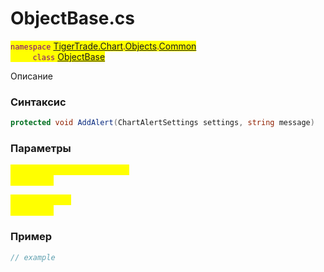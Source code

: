 
# ObjectBase.cs
<mark style="color:purple;">`namespace` [TigerTrade.Chart](../../../../../TigerTrade.Chart.md).[Objects](../../../../../TigerTrade.Chart/Objects.md).[Common](../../../../../TigerTrade.Chart/Objects/Common.md)  
&nbsp;&nbsp;&nbsp;&nbsp;&nbsp;&nbsp;&nbsp;&nbsp;&nbsp;`class` [ObjectBase](../../ObjectBase.cs.md)

Описание

### Синтаксис
```csharp
protected void AddAlert(ChartAlertSettings settings, string message)
```
### Параметры  
<mark style="color:yellow;">`settings` *`ChartAlertSettings`*  
 *Описание*  
  
<mark style="color:yellow;">`message` *`string`*  
 *Описание*  
  


### Пример  
```csharp
// example
```
                    
                    